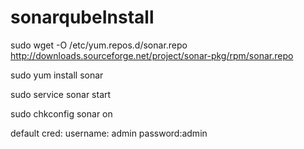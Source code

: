 # sonarqubeInstall
   sudo wget -O /etc/yum.repos.d/sonar.repo http://downloads.sourceforge.net/project/sonar-pkg/rpm/sonar.repo
   
   sudo yum install sonar
   
   sudo service sonar start
   
   sudo chkconfig sonar on

default cred: 
username: admin
password:admin
